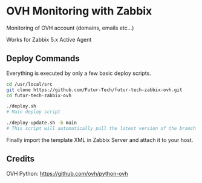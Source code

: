 # OVH Monitoring with Zabbix
Monitoring of OVH account (domains, emails etc...)

Works for Zabbix 5.x Active Agent

## Deploy Commands

Everything is executed by only a few basic deploy scripts. 

```bash
cd /usr/local/src
git clone https://github.com/Futur-Tech/futur-tech-zabbix-ovh.git
cd futur-tech-zabbix-ovh

./deploy.sh 
# Main deploy script

./deploy-update.sh -b main
# This script will automatically pull the latest version of the branch ("main" in the example) and relaunch itself if a new version is found. Then it will run deploy.sh. Also note that any additional arguments given to this script will be passed to the deploy.sh script.
```

Finally import the template XML in Zabbix Server and attach it to your host.

## Credits

OVH Python: https://github.com/ovh/python-ovh